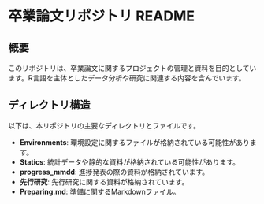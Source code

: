 # 卒業論文リポジトリ README

## 概要
このリポジトリは、卒業論文に関するプロジェクトの管理と資料を目的としています。R言語を主体としたデータ分析や研究に関連する内容を含んでいます。

## ディレクトリ構造
以下は、本リポジトリの主要なディレクトリとファイルです。

* **Environments**: 環境設定に関するファイルが格納されている可能性があります。
* **Statics**: 統計データや静的な資料が格納されている可能性があります。
* **progress_mmdd**: 進捗発表の際の資料が格納されています。
* **先行研究**: 先行研究に関する資料が格納されています。
* **Preparing.md**: 準備に関するMarkdownファイル。

